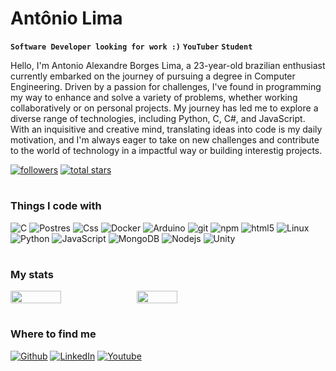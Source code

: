 #  Antônio Lima

**`Software Developer looking for work :)`** **`YouTuber`** **`Student`** 

Hello, I'm Antonio Alexandre Borges Lima, a 23-year-old brazilian enthusiast currently embarked on the journey of pursuing a degree in Computer Engineering. Driven by a passion for challenges, I've found in programming my way to enhance and solve a variety of problems, whether working collaboratively or on personal projects. My journey has led me to explore a diverse range of technologies, including Python, C, C#, and JavaScript. With an inquisitive and creative mind, translating ideas into code is my daily motivation, and I'm always eager to take on new challenges and contribute to the world of technology in a impactful way or building interestig projects.

   <p align="left">
      <a href="https://github.com/AntonioABLima?tab=followers">
         <img alt="followers" title="Me siga no GitHub" src="https://custom-icon-badges.demolab.com/github/followers/AntonioABLima?color=236ad3&labelColor=1155ba&style=for-the-badge&logo=person-add&label=Follow&logoColor=white"/></a>
      <a href="https://github.com/rodrigotriboni1?tab=repositories&sort=stargazers">
         <img alt="total stars" title="Total de estrelas no GitHub" src="https://custom-icon-badges.demolab.com/github/stars/AntonioABLima?color=55960c&style=for-the-badge&labelColor=488207&logo=star"/></a>
   </p>

#
<h3>Things I code with</h3>
<p>
  <img alt="C" src="https://img.shields.io/badge/-C-03589b?style=flat-square&logo=C&logoColor=white" />
  <img alt="Postres" src="https://img.shields.io/badge/-PostgreSQL-03589b?style=flat-square&logo=postgresql&logoColor=white" />
  <img alt="Css" src="https://img.shields.io/badge/-CSS3-1572B6?style=flat-square&logo=css3&logoColor=white" />
  <img alt="Docker" src="https://img.shields.io/badge/-Docker-46a2f1?style=flat-square&logo=docker&logoColor=white" />
  <img alt="Arduino" src="https://img.shields.io/badge/-Arduino-00878F?style=flat-square&logo=arduino&logoColor=white" />
  <img alt="git" src="https://img.shields.io/badge/-Git-F05032?style=flat-square&logo=git&logoColor=white" />
  <img alt="npm" src="https://img.shields.io/badge/-NPM-CB3837?style=flat-square&logo=npm&logoColor=white" />
  <img alt="html5" src="https://img.shields.io/badge/-HTML5-E34F26?style=flat-square&logo=html5&logoColor=white" />
  <img alt="Linux" src="https://img.shields.io/badge/-Linux-FCC624?style=flat-square&logo=linux&logoColor=white" />
  <img alt="Python" src="https://img.shields.io/badge/-Python-FFD343?style=flat-square&logo=python&logoColor=white" />
  <img alt="JavaScript" src="https://img.shields.io/badge/-JavaScript-F7DF1E?style=flat-square&logo=javascript&logoColor=white" />
  <img alt="MongoDB" src="https://img.shields.io/badge/-MongoDB-13aa52?style=flat-square&logo=mongodb&logoColor=white" />
  <img alt="Nodejs" src="https://img.shields.io/badge/-Nodejs-43853d?style=flat-square&logo=Node.js&logoColor=white" />
  <img alt="Unity" src="https://img.shields.io/badge/-Unity-303030?style=flat-square&logo=Unity&logoColor=white" />  
</p>

#

<h3>My stats</h3>
<div style="display: flex; flex-direction: row;">
 <img style="height: auto; width: 40%;" class="img" src="https://github-readme-stats.vercel.app/api?username=AntonioABLima&show_icons=true&theme=radical" />
 <img style="height: auto; width: 36%;" class="img" src="https://github-readme-stats.vercel.app/api/top-langs/?username=AntonioABLima&theme=radical&layout=compact" />
</div>

#

<h3>Where to find me</h3>
<p><a href="https://github.com/AntonioABLima" target="_blank"><img alt="Github" src="https://img.shields.io/badge/GitHub-%2312100E.svg?&style=for-the-badge&logo=Github&logoColor=white" /></a> </a> <a href="https://www.linkedin.com/in/ant%C3%B4nio-alexandre-borges-lima-952519224/" target="_blank"><img alt="LinkedIn" src="https://img.shields.io/badge/linkedin-%230077B5.svg?&style=for-the-badge&logo=linkedin&logoColor=white" /></a> <a href="https://www.youtube.com/@AntonioLima." target="_blank"><img alt="Youtube" src="https://img.shields.io/badge/youtube-%23FF0000.svg?&style=for-the-badge&logo=youtube&logoColor=white" /></a>



#






